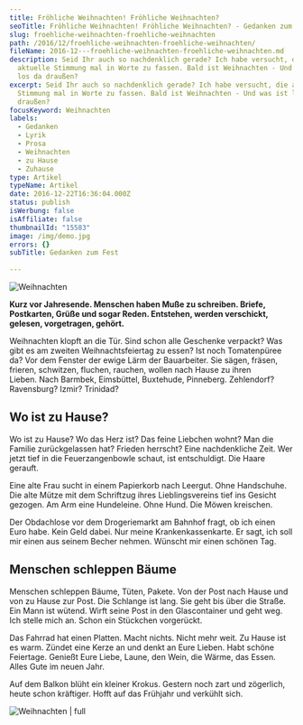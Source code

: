 ```yaml
---
title: Fröhliche Weihnachten! Fröhliche Weihnachten?
seoTitle: Fröhliche Weihnachten! Fröhliche Weihnachten? - Gedanken zum Fest
slug: froehliche-weihnachten-froehliche-weihnachten
path: /2016/12/froehliche-weihnachten-froehliche-weihnachten/
fileName: 2016-12---froehliche-weihnachten-froehliche-weihnachten.md
description: Seid Ihr auch so nachdenklich gerade? Ich habe versucht, die
  aktuelle Stimmung mal in Worte zu fassen. Bald ist Weihnachten - Und was ist
  los da draußen?
excerpt: Seid Ihr auch so nachdenklich gerade? Ich habe versucht, die aktuelle
  Stimmung mal in Worte zu fassen. Bald ist Weihnachten - Und was ist los da
  draußen?
focusKeyword: Weihnachten
labels:
  - Gedanken
  - Lyrik
  - Prosa
  - Weihnachten
  - zu Hause
  - Zuhause
type: Artikel
typeName: Artikel
date: 2016-12-22T16:36:04.000Z
status: publish
isWerbung: false
isAffiliate: false
thumbnailId: "15583"
image: /img/demo.jpg
errors: {}
subTitle: Gedanken zum Fest
  
---
```


![Weihnachten](http://cardamonchai.com/wp-content/uploads/2016/12/31276685365_778c95b603_o-640x640.jpg)

**Kurz vor Jahresende. Menschen haben Muße zu schreiben. Briefe, Postkarten,
Grüße und sogar Reden. Entstehen, werden verschickt, gelesen, vorgetragen,
gehört.**

Weihnachten klopft an die Tür. Sind schon alle Geschenke verpackt? Was gibt es
am zweiten Weihnachtsfeiertag zu essen? Ist noch Tomatenpüree da? Vor dem
Fenster der ewige Lärm der Bauarbeiter. Sie sägen, fräsen, frieren, schwitzen,
fluchen, rauchen, wollen nach Hause zu ihren Lieben. Nach Barmbek, Eimsbüttel,
Buxtehude, Pinneberg. Zehlendorf? Ravensburg? Izmir? Trinidad?

## Wo ist zu Hause?

Wo ist zu Hause? Wo das Herz ist? Das feine Liebchen wohnt? Man die Familie
zurückgelassen hat? Frieden herrscht? Eine nachdenkliche Zeit. Wer jetzt tief in
die Feuerzangenbowle schaut, ist entschuldigt. Die Haare gerauft.

Eine alte Frau sucht in einem Papierkorb nach Leergut. Ohne Handschuhe. Die alte
Mütze mit dem Schriftzug ihres Lieblingsvereins tief ins Gesicht gezogen. Am Arm
eine Hundeleine. Ohne Hund. Die Möwen kreischen.

Der Obdachlose vor dem Drogeriemarkt am Bahnhof fragt, ob ich einen Euro habe.
Kein Geld dabei. Nur meine Krankenkassenkarte. Er sagt, ich soll mir einen aus
seinem Becher nehmen. Wünscht mir einen schönen Tag.

## Menschen schleppen Bäume

Menschen schleppen Bäume, Tüten, Pakete. Von der Post nach Hause und von zu
Hause zur Post. Die Schlange ist lang. Sie geht bis über die Straße. Ein Mann
ist wütend. Wirft seine Post in den Glascontainer und geht weg. Ich stelle mich
an. Schon ein Stückchen vorgerückt.

Das Fahrrad hat einen Platten. Macht nichts. Nicht mehr weit. Zu Hause ist es
warm. Zündet eine Kerze an und denkt an Eure Lieben. Habt schöne Feiertage.
Genießt Eure Liebe, Laune, den Wein, die Wärme, das Essen. Alles Gute im neuen
Jahr.

Auf dem Balkon blüht ein kleiner Krokus. Gestern noch zart und zögerlich, heute
schon kräftiger. Hofft auf das Frühjahr und verkühlt sich.

![Weihnachten | full](http://cardamonchai.com/wp-content/uploads/2016/12/31117999676_031983210c_z-1.jpg)

&nbsp;

  